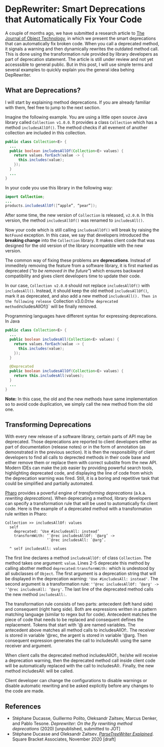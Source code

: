# DepRewriter: Smart Deprecations that Automatically Fix Your Code

A couple of months ago, we have submitted a research article to [The Journal of Object Technology](http://www.jot.fm/), in which we present the smart deprecations that can automatically fix broken code. When you call a deprecated method, it signals a warning and then dynamically rewrites the outdated method call. This is done using the transformation rule provided by library developers as part of deprecation statement. The article is still under review and not yet accesssible to general public. But in this post, I will use simple terms and several examples to quickly explain you the general idea behing DepRewriter.

## What are Deprecations?

I will start by explaining method deprecations. If you are already familiar with them, feel free to jump to the next section.

Imagine the following example. You are using a little open source Java library called `Collection v1.0.0`. It provides a class `Collection` which has a method `includesAllOf()`. The method checks if all evement of another collection are included in this collection.

```Java
public class Collection<E> {
  ...
  public boolean includesAllOf(Collection<E> values) {
    return values.forEach(value -> {
      this.includes(value);
    });
  }
  ...
}
```
In your code you use this library in the following way:

```Java
import Collection;
...
products.includesAllOf([“apple”, “pear”]);
```
After some time, the new version of `Collection` is released, `v2.0.0`. In this version, the method `includesAllOf()` was renamed to `includesAll()`.

Now your code which is still calling `includesAllOf()` will break by raising the `NotFound` exception. In this case, we say that developers introduced the **breaking change** into the `Collection` library. It makes client code that was designed for the old version of the library incompatible with the new version.

The common way of fixing these problems are **deprecations**. Instead of immeditely removing the feature from a software library, it is first marked as deprecated (_"to be removed in the future"_) which ensures backward compatibility and gives client developers time to update their code.

In our case, `Collection v2.0.0` should not replace `includesAllOf()` with `includesAll()`. Instead, it should keep the old method `includesAllOf()`, mark it as deprecated, and also add a new method `includesAll(). Then in the following release `Collection v3.0.0` the deprecated method `includesAllOf()` will be finally removed.

Programming languages have different syntax for expressing deprecations. In Java

```Java
public class Collection<E> {
  ...
  public boolean includesAll(Collection<E> values) {
    return values.forEach(value -> {
      this.includes(value);
    });
  }

  @Deprecated
  public boolean includesAllOf(Collection<E> values) {
    return this.includesAll(values);
  }
  ...
}
```

**Note:** In this case, the old and the new methods have same implementation so to avoid code duplication, we simply call the new method from the old one.


## Transforming Deprecations

With every new release of a software library, certain parts of API may be deprecated. Those deprecations are reported to client developers either as part of documentation (release notes) or in the form of annotation (as demonstrated in the previous section). It is then the responsibility of client developers to find all calls to deprected methods in their code base and either remove them or replace them with correct substite from the new API. Modern IDEs can make the job easier by providing powerful search tools, highlighting deprecated code, and displaying the line of code from which the deprecation warning was fired. Still, it is a boring and repetitive task that could be simplified and partially automated.

[Pharo](https://pharo.org/) provides a poverful engine of _transforming deprecations_ (a.k.a. _rewriting deprecations_). When deprecating a method, library developers can specify a transformation rule that will be used to automatically fix client code. Here is the example of a deprecated method with a transformation rule written in Pharo:

```Smalltalk
Collection >> includesAllOf: values
  self
    deprecated: ‘Use #includesAll: instead’
    transformWith: ‘`@rec includesAllOf: `@arg’ ->
                   ‘`@rec includesAll: `@arg’.

  ^ self includesAll: values
```

The first line declares a method `includesAllOf:` of class `Collection`. The method takes one argument: `value`. Lines 2-5 deprecate this method by calling abother method `deprecated:transformWith:` which is undestood by all subclasses of `Object`. The first argument is a deprecation string that will be displayed in the deprecation warning: `'Use #includesAll: instead'`. The second argument is a transformation rule: `'‘@rec includesAllOf: ’@arg' -> '’@rec includesAll: ’@arg'`. The last line of the deprecated method calls the new method `includesAll:`.

The transformation rule consists of two parts: antecedent (left hand side) and consequent (right hang side). Both are expressions written in a pattern matching language (similar to regex but for code). Antecedent matches the piece of code that needs to be replaced and consequent defines the replacement. Tokens that start with '@ are named variables. The antecedent above matches all method calls to includesAllOf:. The receiver is stored in variable '@rec, the argent is stored in variable '@arg. Then consequent expression generates the call to includesAll: using the same receiver and argument. 

When client calls the deprecated method includesAllOf:, he/she will receive a deprecation warning, then the deprecated method call inside client code will be automatically replaced with the call to includesAll:. Finally, the new method includesAll: will be called.

Client developer can change the configurations to disable warnings or disable automatic rewriting and be asked explicitly before any changes to the code are made.


## References

* Stéphane Ducasse, Guillermo Polito, Oleksandr Zaitsev, Marcus Denker, and Pablo Tesone. _Deprewriter: On the fly rewriting method deprecations_ (2020) [unpublished, submitted to JOT]
* Stéphane Ducasse and Oleksandr Zaitsev. [_ParseTreeWriter Explained_](https://github.com/SquareBracketAssociates/Booklet-Rewriter/releases/tag/continuous). Square Bracket Associates, November 2020 [draft]